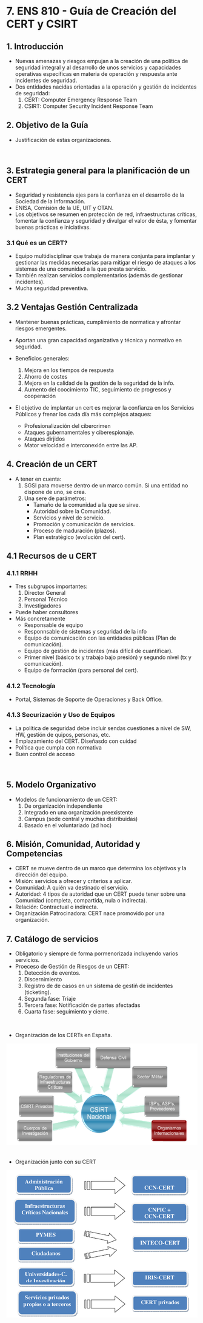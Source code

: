 # 7. ENS 810 - Guía de Creación del CERT y CSIRT

## 1. Introducción
- Nuevas amenazas y riesgos empujan a la creación de una política de seguridad integral y al desarrollo de unos servicios y capacidades operativas específicas en materia de operación y respuesta ante incidentes de seguridad. 
- Dos entidades nacidas orientadas a la operación y gestión de incidentes de seguridad:
    1. CERT: Computer Emergency Response Team
    2. CSIRT: Computer Security Incident Response Team

## 2. Objetivo de la Guía
- Justificación de estas organizaciones.

<br>

## 3.  Estrategia general para la planificación de un CERT
- Seguridad y resistencia ejes para la confianza en el desarrollo de la Sociedad de la Información.
- ENISA, Comisión de la UE, UIT y  OTAN.
- Los objetivos se resumen en protección de red, infraestructuras críticas, fomentar la confianza y seguridad y divulgar el valor de ésta, y fomentar buenas prácticas e iniciativas.

### 3.1 Qué es un CERT?
- Equipo multidisciplinar que trabaja de manera conjunta para implantar y gestionar las medidas necesarias para mitigar el riesgo de ataques a los sistemas de una comunidad a la que presta servicio.
- También realizan servicios complementarios (además de gestionar incidentes).
- Mucha seguridad preventiva.

## 3.2 Ventajas Gestión Centralizada
- Mantener buenas prácticas, cumplimiento de normatica y afrontar riesgos emergentes.
- Aportan una gran capacidad organizativa y técnica y normativo en seguridad.
- Beneficios generales:
    1. Mejora en los tiempos de respuesta
    2. Ahorro de costes
    3. Mejora en la calidad de la gestión de la seguridad de la info.
    4. Aumento del coocimiento TIC, seguimiento de progresos y cooperación  

- El objetivo de implantar un cert es mejorar la confianza en los Servicios Públicos y frenar los cada día más complejos ataques:
    - Profesionalización del cibercrimen
    - Ataques gubernamentales y ciberespionaje.
    - Ataques dirjidos
    - Mator velocidad e interconexión entre las 
    AP.

## 4. Creación de un CERT
- A tener en cuenta:
    1. SGSI para moverse dentro de un marco común. Si una entidad no dispone de uno, se crea.
    2. Una sere de parámetros:
        - Tamaño de la comunidad a la que se sirve.
        - Autoridad sobre la Comunidad.
        - Servicios y nivel de servicio.
        - Promoción y comunicación de servicios.
        - Proceso de maduración (plazos).
        - Plan estratégico (evolución del cert).

## 4.1 Recursos de u CERT

### 4.1.1 RRHH
- Tres subgrupos importantes:
    1. Director General 
    2. Personal Técnico 
    3. Investigadores
- Puede haber consultores
- Más concretamente
    - Responsable de equipo
    - Responnsable de sistemas y seguridad de la info
    - Equipo de comunicación con las entidades públicas (Plan de comunicación).
    - Equipo de gestión de incidentes (más difícil de cuantificar).
    - Primer nivel (básico tx y trabajo bajo presión) y segundo nivel (tx y comunicación).
    - Equipo de formación (para personal del cert).

### 4.1.2 Tecnología
- Portal, Sistemas de Soporte de Operaciones y Back Office.

### 4.1.3 Securización y Uso de Equipos
- La política de seguridad debe incluir sendas cuestiones a nivel de SW, HW, gestión de quipos, personas, etc.
- Emplazamiento del CERT. Diseñasdo con cuidad
- Política que cumpla con normativa
- Buen control de acceso

<br>

## 5. Modelo Organizativo 
- Modelos de funcionamiento de un CERT:
    1. De organización independiente
    2. Integrado en una organización preexistente
    3. Campus (sede central y muchas distribuidas)
    4. Basado en el voluntariado (ad hoc)

## 6. Misión, Comunidad, Autoridad y Competencias
- CERT se mueve dentro de un marco que determina los objetivos y la dirección del equipo.
- Misión: servicios a ofrecer y criterios a aplicar.
- Comunidad: A quién va destinado el servicio.
- Autoridad: 4 tipos de autoridad que un CERT puede tener sobre una Comunidad (completa, compartida, nula o indirecta).
- Relación: Contractual o indirecta.
- Organización Patrocinadora: CERT nace promovido por una organización.

## 7. Catálogo de servicios
- Obligatorio y siempre de forma pormenorizada incluyendo varios servicios.
- Proeceso de Gestión de Riesgos de un CERT:
    1. Detección de eventos.
    2. Discernimiento
    3. Registro de de casos en un sistema de gestiń de incidentes (ticketing).
    4. Segunda fase: Triaje
    5. Tercera fase: Notificación de partes afectadas
    6. Cuarta fase: seguimiento y cierre.
    
<br>

- Organización de los CERTs en España.

<img src="./pictures/5. CSIRT.png"
     alt="Estructura ENS"
     style="float: left; margin-right: 10px;padding-bottom: 35px;" >

- Organización junto con su CERT

<img src="./pictures/6. union.png"
     alt="Estructura ENS"
     style="float: left; margin-right: 10px;padding-bottom: 35px;" >
    